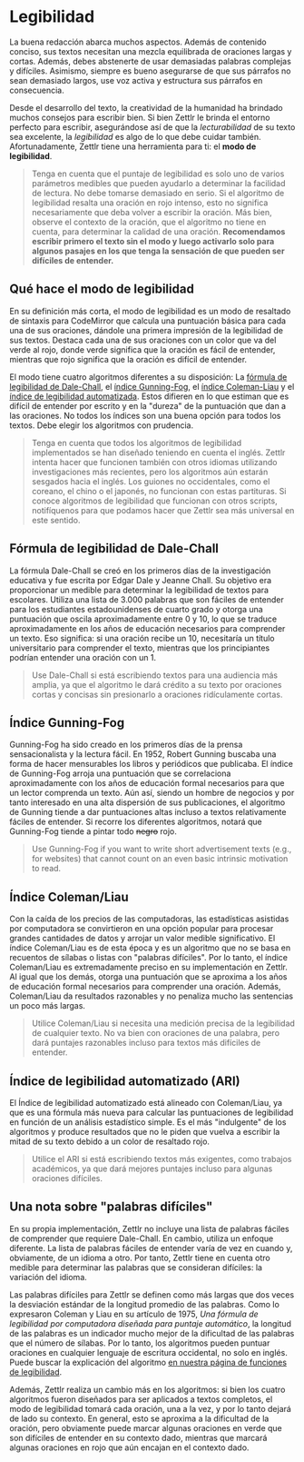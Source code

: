 # Legibilidad

La buena redacción abarca muchos aspectos. Además de contenido conciso, sus textos necesitan una mezcla equilibrada de oraciones largas y cortas. Además, debes abstenerte de usar demasiadas palabras complejas y difíciles. Asimismo, siempre es bueno asegurarse de que sus párrafos no sean demasiado largos, use voz activa y estructura sus párrafos en consecuencia.

Desde el desarrollo del texto, la creatividad de la humanidad ha brindado muchos consejos para escribir bien. Si bien Zettlr le brinda el entorno perfecto para escribir, asegurándose así de que la _lecturabilidad_ de su texto sea excelente, la _legibilidad_ es algo de lo que debe cuidar también. Afortunadamente, Zettlr tiene una herramienta para ti: el **modo de legibilidad**.

> Tenga en cuenta que el puntaje de legibilidad es solo uno de varios parámetros medibles que pueden ayudarlo a determinar la facilidad de lectura. No debe tomarse demasiado en serio. Si el algoritmo de legibilidad resalta una oración en rojo intenso, esto no significa necesariamente que deba volver a escribir la oración. Más bien, observe el contexto de la oración, que el algoritmo no tiene en cuenta, para determinar la calidad de una oración. **Recomendamos escribir primero el texto sin el modo y luego activarlo solo para algunos pasajes en los que tenga la sensación de que pueden ser difíciles de entender.**

## Qué hace el modo de legibilidad

En su definición más corta, el modo de legibilidad es un modo de resaltado de sintaxis para CodeMirror que calcula una puntuación básica para cada una de sus oraciones, dándole una primera impresión de la legibilidad de sus textos. Destaca cada una de sus oraciones con un color que va del verde al rojo, donde verde significa que la oración es fácil de entender, mientras que rojo significa que la oración es difícil de entender.

El modo tiene cuatro algoritmos diferentes a su disposición: La [fórmula de legibilidad de Dale-Chall](https://en.wikipedia.org/wiki/Dale%E2%80%93Chall_readability_formula), el [índice Gunning-Fog](https://en.wikipedia.org/wiki/Gunning_fog_index), el [índice Coleman-Liau](https://en.wikipedia.org/wiki/Coleman%E2%80%93Liau_index) y el [índice de legibilidad automatizada](http://www.readabilityformulas.com/automated-readability-index.php). Estos difieren en lo que estiman que es difícil de entender por escrito y en la "dureza" de la puntuación que dan a las oraciones. No todos los índices son una buena opción para todos los textos. Debe elegir los algoritmos con prudencia.

> Tenga en cuenta que todos los algoritmos de legibilidad implementados se han diseñado teniendo en cuenta el inglés. Zettlr intenta hacer que funcionen también con otros idiomas utilizando investigaciones más recientes, pero los algoritmos aún estarán sesgados hacia el inglés. Los guiones no occidentales, como el coreano, el chino o el japonés, no funcionan con estas partituras. Si conoce algoritmos de legibilidad que funcionan con otros scripts, notifíquenos para que podamos hacer que Zettlr sea más universal en este sentido.

## Fórmula de legibilidad de Dale-Chall

La fórmula Dale-Chall se creó en los primeros días de la investigación educativa y fue escrita por Edgar Dale y Jeanne Chall. Su objetivo era proporcionar un medible para determinar la legibilidad de textos para escolares. Utiliza una lista de 3.000 palabras que son fáciles de entender para los estudiantes estadounidenses de cuarto grado y otorga una puntuación que oscila aproximadamente entre 0 y 10, lo que se traduce aproximadamente en los años de educación necesarios para comprender un texto. Eso significa: si una oración recibe un 10, necesitaría un título universitario para comprender el texto, mientras que los principiantes podrían entender una oración con un 1.

> Use Dale-Chall si está escribiendo textos para una audiencia más amplia, ya que el algoritmo le dará crédito a su texto por oraciones cortas y concisas sin presionarlo a oraciones ridículamente cortas.

## Índice Gunning-Fog

Gunning-Fog ha sido creado en los primeros días de la prensa sensacionalista y la lectura fácil. En 1952, Robert Gunning buscaba una forma de hacer mensurables los libros y periódicos que publicaba. El índice de Gunning-Fog arroja una puntuación que se correlaciona aproximadamente con los años de educación formal necesarios para que un lector comprenda un texto. Aún así, siendo un hombre de negocios y por tanto interesado en una alta dispersión de sus publicaciones, el algoritmo de Gunning tiende a dar puntuaciones altas incluso a textos relativamente fáciles de entender. Si recorre los diferentes algoritmos, notará que Gunning-Fog tiende a pintar todo ~~negro~~ rojo.

> Use Gunning-Fog if you want to write short advertisement texts (e.g., for websites) that cannot count on an even basic intrinsic motivation to read.

## Índice Coleman/Liau 

Con la caída de los precios de las computadoras, las estadísticas asistidas por computadora se convirtieron en una opción popular para procesar grandes cantidades de datos y arrojar un valor medible significativo. El índice Coleman/Liau es de esta época y es un algoritmo que no se basa en recuentos de sílabas o listas con "palabras difíciles". Por lo tanto, el índice Coleman/Liau es extremadamente preciso en su implementación en Zettlr. Al igual que los demás, otorga una puntuación que se aproxima a los años de educación formal necesarios para comprender una oración. Además, Coleman/Liau da resultados razonables y no penaliza mucho las sentencias un poco más largas.

> Utilice Coleman/Liau si necesita una medición precisa de la legibilidad de cualquier texto. No va bien con oraciones de una palabra, pero dará puntajes razonables incluso para textos más difíciles de entender.

## Índice de legibilidad automatizado (ARI)

El Índice de legibilidad automatizado está alineado con Coleman/Liau, ya que es una fórmula más nueva para calcular las puntuaciones de legibilidad en función de un análisis estadístico simple. Es el más "indulgente" de los algoritmos y produce resultados que no le piden que vuelva a escribir la mitad de su texto debido a un color de resaltado rojo.

> Utilice el ARI si está escribiendo textos más exigentes, como trabajos académicos, ya que dará mejores puntajes incluso para algunas oraciones difíciles.

## Una nota sobre "palabras difíciles"

En su propia implementación, Zettlr no incluye una lista de palabras fáciles de comprender que requiere Dale-Chall. En cambio, utiliza un enfoque diferente. La lista de palabras fáciles de entender varía de vez en cuando y, obviamente, de un idioma a otro. Por tanto, Zettlr tiene en cuenta otro medible para determinar las palabras que se consideran difíciles: la variación del idioma.

Las palabras difíciles para Zettlr se definen como más largas que dos veces la desviación estándar de la longitud promedio de las palabras. Como lo expresaron Coleman y Liau en su artículo de 1975, _Una fórmula de legibilidad por computadora diseñada para puntaje automático_, la longitud de las palabras es un indicador mucho mejor de la dificultad de las palabras que el número de sílabas. Por lo tanto, los algoritmos pueden puntuar oraciones en cualquier lenguaje de escritura occidental, no solo en inglés. Puede buscar la explicación del algoritmo [en nuestra página de funciones de legibilidad](https://zettlr.com/readability).

Además, Zettlr realiza un cambio más en los algoritmos: si bien los cuatro algoritmos fueron diseñados para ser aplicados a textos completos, el modo de legibilidad tomará cada oración, una a la vez, y por lo tanto dejará de lado su contexto. En general, esto se aproxima a la dificultad de la oración, pero obviamente puede marcar algunas oraciones en verde que son difíciles de entender en su contexto dado, mientras que marcará algunas oraciones en rojo que aún encajan en el contexto dado.
